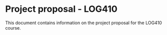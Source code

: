 # Project proposal - LOG410

This document contains information on the project proposal for the LOG410 course.